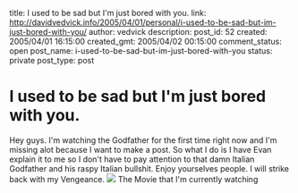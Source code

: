 title: I used to be sad but I'm just bored with you.
link: http://davidvedvick.info/2005/04/01/personal/i-used-to-be-sad-but-im-just-bored-with-you/
author: vedvick
description: 
post_id: 52
created: 2005/04/01 16:15:00
created_gmt: 2005/04/02 00:15:00
comment_status: open
post_name: i-used-to-be-sad-but-im-just-bored-with-you
status: private
post_type: post

# I used to be sad but I'm just bored with you.

Hey guys. I'm watching the Godfather for the first time right now and I'm missing alot because I want to make a post. So what I do is I have Evan explain it to me so I don't have to pay attention to that damn Italian Godfather and his raspy Italian bullshit. Enjoy yourselves people. I will strike back with my Vengeance. ![](http://photos1.blogger.com/img/177/3736/320/godfather-title.jpg) The Movie that I'm currently watching